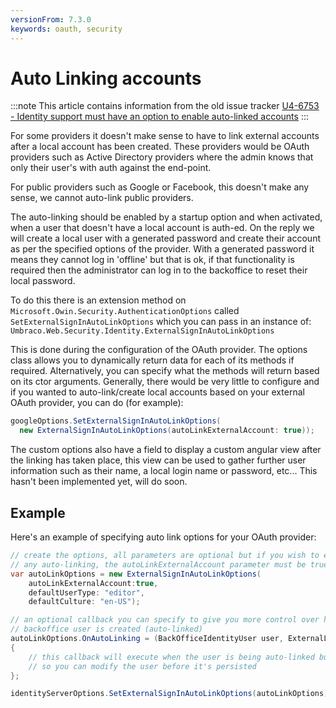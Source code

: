 ```yaml
---
versionFrom: 7.3.0
keywords: oauth, security
---
```


# Auto Linking accounts

:::note
This article contains information from the old issue tracker [U4-6753 - Identity support must have an option to enable auto-linked accounts](https://issues.umbraco.org/issue/U4-6753)
:::

For some providers it doesn't make sense to have to link external accounts after a local account has been created. These providers would be OAuth providers such as Active Directory providers where the admin knows that only their user's with auth against the end-point.

For public providers such as Google or Facebook, this doesn't make any sense, we cannot auto-link public providers.

The auto-linking should be enabled by a startup option and when activated, when a user that doesn't have a local account is auth-ed. On the reply we will create a local user with a generated password and create their account as per the specified options of the provider. With a generated password it means they cannot log in 'offline' but that is ok, if that functionality is required then the administrator can log in to the backoffice to reset their local password.

To do this there is an extension method on `Microsoft.Owin.Security.AuthenticationOptions` called `SetExternalSignInAutoLinkOptions` which you can pass in an instance of: `Umbraco.Web.Security.Identity.ExternalSignInAutoLinkOptions`

This is done during the configuration of the OAuth provider. The options class allows you to dynamically return data for each of its methods if required. Alternatively, you can specify what the methods will return based on its ctor arguments. Generally, there would be very little to configure and if you wanted to auto-link/create local accounts based on your external OAuth provider, you can do (for example):

```C#
googleOptions.SetExternalSignInAutoLinkOptions(
  new ExternalSignInAutoLinkOptions(autoLinkExternalAccount: true));
```

The custom options also have a field to display a custom angular view after the linking has taken place, this view can be used to gather further user information such as their name, a local login name or password, etc... This hasn't been implemented yet, will do soon.

## Example

Here's an example of specifying auto link options for your OAuth provider:

```C#
// create the options, all parameters are optional but if you wish to enable
// any auto-linking, the autoLinkExternalAccount parameter must be true
var autoLinkOptions = new ExternalSignInAutoLinkOptions(
    autoLinkExternalAccount:true,
    defaultUserType: "editor",
    defaultCulture: "en-US");

// an optional callback you can specify to give you more control over how the
// backoffice user is created (auto-linked)
autoLinkOptions.OnAutoLinking = (BackOfficeIdentityUser user, ExternalLoginInfo info) =>
{
    // this callback will execute when the user is being auto-linked but before it is created
    // so you can modify the user before it's persisted
};

identityServerOptions.SetExternalSignInAutoLinkOptions(autoLinkOptions);
```
